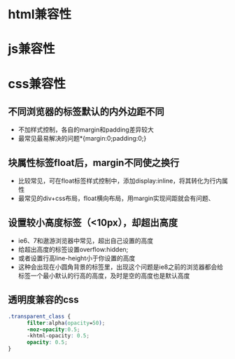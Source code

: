 # html兼容性



# js兼容性



# css兼容性

## 不同浏览器的标签默认的内外边距不同

- 不加样式控制，各自的margin和padding差异较大
- 最常见最易解决的问题*{margin:0;padding:0;}

## 块属性标签float后，margin不同使之换行

- 比较常见，可在float标签样式控制中，添加display:inline，将其转化为行内属性
- 最常见的div+css布局，float横向布局，用margin实现间距就会有问题、

## 设置较小高度标签（<10px），却超出高度

- ie6、7和遨游浏览器中常见，超出自己设置的高度
- 给超出高度的标签设置overflow:hidden;
- 或者设置行高line-height小于你设置的高度
- 这种会出现在小圆角背景的标签里，出现这个问题是ie8之前的浏览器都会给标签一个最小默认的行高的高度，及时是空的高度也是默认高度

## 透明度兼容的css

```css
.transparent_class {  
      filter:alpha(opacity=50);  
      -moz-opacity:0.5;  
      -khtml-opacity: 0.5;  
      opacity: 0.5;  
}
```

